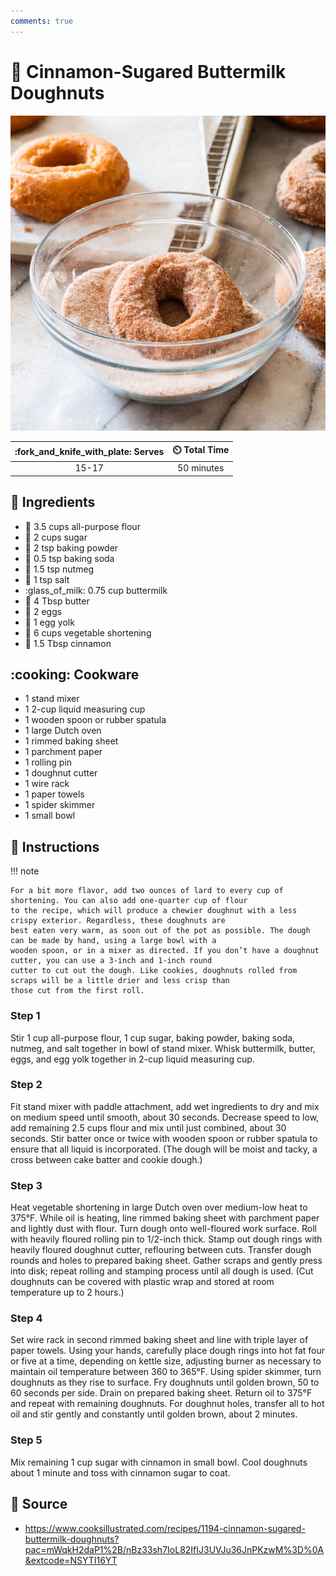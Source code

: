 ```yaml
---
comments: true
---
```

# :doughnut: Cinnamon-Sugared Buttermilk Doughnuts

![Cinnamon-Sugared Buttermilk Doughnuts](../assets/images/cinnamon-sugared-buttermilk-doughnuts.jpg)

| :fork_and_knife_with_plate: Serves | :timer_clock: Total Time |
|:----------------------------------:|:-----------------------: |
| 15-17 | 50 minutes |

## :salt: Ingredients

- :ear_of_rice: 3.5 cups all-purpose flour
- :candy: 2 cups sugar
- :rice: 2 tsp baking powder
- :cup_with_straw: 0.5 tsp baking soda
- :chestnut: 1.5 tsp nutmeg
- :salt: 1 tsp salt
- :glass_of_milk: 0.75 cup buttermilk
- :butter: 4 Tbsp butter
- :egg: 2 eggs
- :egg: 1 egg yolk
- :carrot: 6 cups vegetable shortening
- :custard: 1.5 Tbsp cinnamon

## :cooking: Cookware

- 1 stand mixer
- 1 2-cup liquid measuring cup
- 1 wooden spoon or rubber spatula
- 1 large Dutch oven
- 1 rimmed baking sheet
- 1 parchment paper
- 1 rolling pin
- 1 doughnut cutter
- 1 wire rack
- 1 paper towels
- 1 spider skimmer
- 1 small bowl

## :pencil: Instructions

!!! note

    For a bit more flavor, add two ounces of lard to every cup of shortening. You can also add one-quarter cup of flour
    to the recipe, which will produce a chewier doughnut with a less crispy exterior. Regardless, these doughnuts are
    best eaten very warm, as soon out of the pot as possible. The dough can be made by hand, using a large bowl with a
    wooden spoon, or in a mixer as directed. If you don’t have a doughnut cutter, you can use a 3-inch and 1-inch round
    cutter to cut out the dough. Like cookies, doughnuts rolled from scraps will be a little drier and less crisp than
    those cut from the first roll.

### Step 1

Stir 1 cup all-purpose flour, 1 cup sugar, baking powder, baking soda, nutmeg, and salt together in bowl of stand mixer.
Whisk buttermilk, butter, eggs, and egg yolk together in 2-cup liquid measuring cup.

### Step 2

Fit stand mixer with paddle attachment, add wet ingredients to dry and mix on medium speed until smooth, about 30
seconds. Decrease speed to low, add remaining 2.5 cups flour and mix until just combined, about 30 seconds. Stir batter
once or twice with wooden spoon or rubber spatula to ensure that all liquid is incorporated. (The dough will be moist
and tacky, a cross between cake batter and cookie dough.)

### Step 3

Heat vegetable shortening in large Dutch oven over medium-low heat to 375°F. While oil is heating, line rimmed baking
sheet with parchment paper and lightly dust with flour. Turn dough onto well-floured work surface. Roll with heavily
floured rolling pin to 1/2-inch thick. Stamp out dough rings with heavily floured doughnut cutter, reflouring between
cuts. Transfer dough rounds and holes to prepared baking sheet. Gather scraps and gently press into disk; repeat rolling
and stamping process until all dough is used. (Cut doughnuts can be covered with plastic wrap and stored at room
temperature up to 2 hours.)

### Step 4

Set wire rack in second rimmed baking sheet and line with triple layer of paper towels. Using your hands, carefully
place dough rings into hot fat four or five at a time, depending on kettle size, adjusting burner as necessary to
maintain oil temperature between 360 to 365°F. Using spider skimmer, turn doughnuts as they rise to surface. Fry
doughnuts until golden brown, 50 to 60 seconds per side. Drain on prepared baking sheet. Return oil to 375°F and repeat
with remaining doughnuts. For doughnut holes, transfer all to hot oil and stir gently and constantly until golden brown,
about 2 minutes.

### Step 5

Mix remaining 1 cup sugar with cinnamon in small bowl. Cool doughnuts about 1 minute and toss with cinnamon sugar to
coat.

## :link: Source

- <https://www.cooksillustrated.com/recipes/1194-cinnamon-sugared-buttermilk-doughnuts?pac=mWqkH2daP1%2B/nBz33sh7IoL82IfIJ3UVJu36JnPKzwM%3D%0A&extcode=NSYTI16YT>
